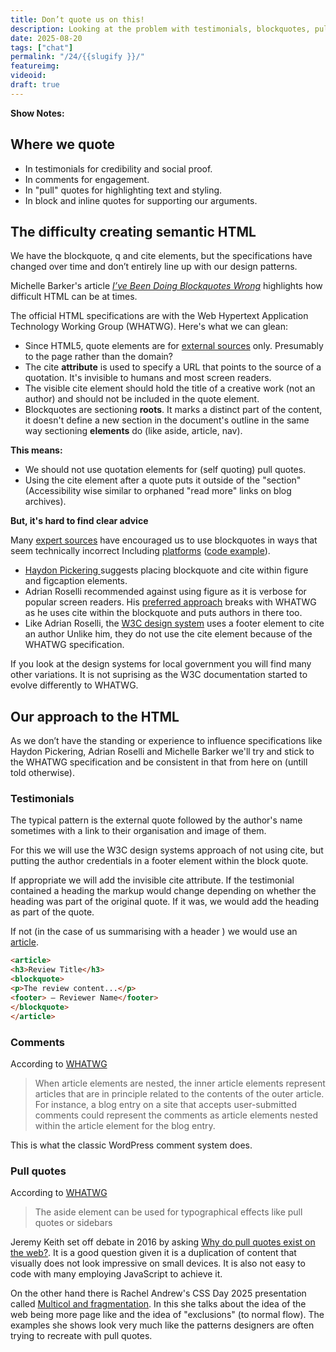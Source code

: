 ```yaml
---
title: Don’t quote us on this! 
description: Looking at the problem with testimonials, blockquotes, pull quotes and the cite element.
date: 2025-08-20
tags: ["chat"]
permalink: "/24/{{slugify }}/"
featureimg: 
videoid:
draft: true
---
```


**Show Notes:**

## Where we quote

- In testimonials for credibility and social proof.
- In comments for engagement.
- In "pull" quotes for highlighting text and styling.
- In block and inline quotes for supporting our arguments.

## The difficulty creating semantic HTML

We have the blockquote, q and cite elements, but the specifications have changed over time and don’t entirely line up with our design patterns.


Michelle Barker's article <cite><a href="https://css-irl.info/ive-been-doing-blockquotes-wrong/">I’ve Been Doing Blockquotes Wrong</a></cite> highlights how difficult HTML can be at times. 

The official HTML specifications are with the Web Hypertext Application Technology Working Group (WHATWG). Here's what we can glean:

- Since HTML5, quote elements are for <a href="https://html.spec.whatwg.org/multipage/grouping-content.html#the-blockquote-element">external sources</a> only. Presumably to the page rather than the domain?
- The cite **attribute** is used to specify a URL that points to the source of a quotation. It's invisible to humans and most screen readers.
- The visible cite element should hold the title of a creative work (not an author) and should not be included in the quote element.
- Blockquotes are sectioning **roots**. It marks a distinct part of the content, it doesn't define a new section in the document's outline in the same way sectioning **elements** do (like aside, article, nav).

**This means:**
- We should not use quotation elements for (self quoting) pull quotes.
- Using the cite element after a quote puts it outside of the "section" (Accessibility wise similar to orphaned "read more" links on blog archives).

**But, it's hard to find clear advice**

Many [expert sources](https://html5doctor.com/cite-and-blockquote-reloaded/) have encouraged us to use blockquotes in ways that seem technically incorrect Including [platforms](https://wordpress.com/support/wordpress-editor/blocks/quote-block/#insert-your-quote) ([code example](https://theadminbar.com/accessibility-weekly/coding-blockquotes/)).

-  [Haydon Pickering ](https://heydonworks.com/article/the-blockquote-element/) suggests placing blockquote and cite within figure and figcaption elements.
- Adrian Roselli recommended against using figure as it is verbose for popular screen readers. His [preferred approach](https://adrianroselli.com/2023/07/blockquotes-in-screen-readers.html#Example07) breaks with WHATWG as he uses cite within the blockquote and puts authors in there too.
 - Like Adrian Roselli, the [W3C design system](https://design-system.w3.org/components/quote.html) uses a footer element to cite an author Unlike him, they do not use the cite element because of the WHATWG specification.

 If you look at the design systems for local government you will find many other variations. It is not suprising as the W3C documentation started to evolve differently to WHATWG.

 ## Our approach to the HTML

As we don’t have the standing or experience to influence specifications like Haydon Pickering, Adrian Roselli and Michelle Barker we'll try and stick to the WHATWG specification and be consistent in that from here on (untill told otherwise).

###  Testimonials 

The typical pattern is the external quote followed by the author's name sometimes with a link to their organisation and image of them.

For this we will use the W3C design systems approach of not using cite, but putting the author credentials in a footer element within the block quote.

If appropriate we will add the invisible cite attribute. If the testimonial contained a heading the markup would change depending on whether the heading was part of the original quote. If it was, we would add the heading as part of the quote. 

 If not (in the case of us summarising with a header ) we would use an [article](https://html.spec.whatwg.org/multipage/sections.html#the-article-element).

```html
<article>
<h3>Review Title</h3>
<blockquote>
<p>The review content...</p>
<footer> — Reviewer Name</footer>
</blockquote>
</article> 
 ```

 ###  Comments 

 According to [WHATWG](https://html.spec.whatwg.org/multipage/sections.html#the-article-element)

 <blockquote>
 When article elements are nested, the inner article elements represent articles that are in principle related to the contents of the outer article. For instance, a blog entry on a site that accepts user-submitted comments could represent the comments as article elements nested within the article element for the blog entry.
 </blockquote>

 This is what the classic WordPress comment system does.

  ###  Pull quotes

   According to [WHATWG](https://html.spec.whatwg.org/multipage/sections.html#the-aside-element)

   <blockquote>
   The aside element can be used for typographical effects like pull quotes or sidebars
   </blockquote>

   Jeremy Keith set off  debate in 2016 by asking [Why do pull quotes exist on the web?](https://adactio.com/journal/11102). It is a good question given it is a duplication of content that visually does not look impressive on small devices. It is also not easy to code with many employing JavaScript to achieve it.

   On the other hand there is Rachel Andrew's CSS Day 2025 presentation called [Multicol and fragmentation](https://www.youtube.com/watch?v=NfwDP9shxNQ&t=2493s). In this she talks about the idea of the web being more page like and the idea of "exclusions" (to normal flow). The examples she shows look very much like the patterns designers are often trying to recreate with pull quotes. 
